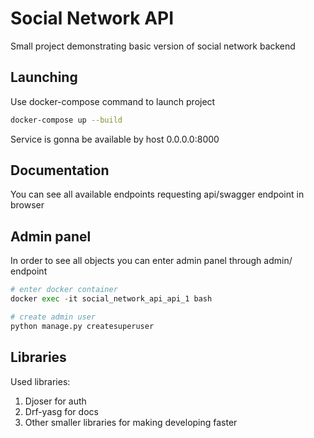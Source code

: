 # Social Network API

Small project demonstrating basic version of social network backend

## Launching

Use docker-compose command to launch project

```bash
docker-compose up --build
```
Service is gonna be available by host 0.0.0.0:8000

## Documentation

You can see all available endpoints requesting api/swagger endpoint
in browser

## Admin panel

In order to see all objects you can enter admin panel through admin/ endpoint

```python
# enter docker container
docker exec -it social_network_api_api_1 bash

# create admin user
python manage.py createsuperuser
```

## Libraries

Used libraries:
1. Djoser for auth
2. Drf-yasg for docs
3. Other smaller libraries for making developing faster 